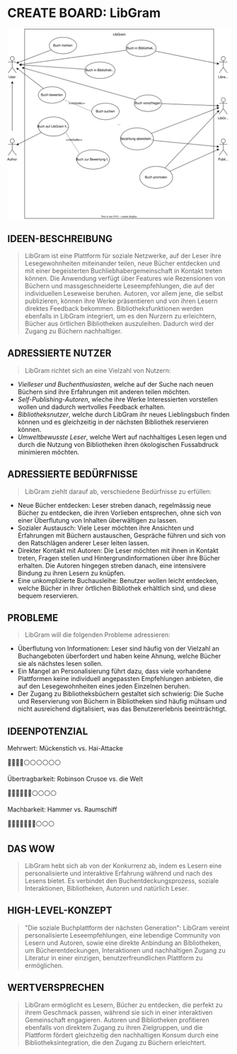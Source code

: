 #  CREATE BOARD: LibGram

![Use case diagram](figures/uc-diagram.drawio.svg)

## IDEEN-BESCHREIBUNG
> LibGram ist eine Plattform für soziale Netzwerke, auf der Leser ihre Lesegewohnheiten miteinander teilen, neue Bücher entdecken und mit einer begeisterten Buchliebhabergemeinschaft in Kontakt treten können. Die Anwendung verfügt über Features wie Rezensionen von Büchern und massgeschneiderte Leseempfehlungen, die auf der individuellen Leseweise beruhen. Autoren, vor allem jene, die selbst publizieren, können ihre Werke präsentieren und von ihren Lesern direktes Feedback bekommen. Bibliotheksfunktionen werden ebenfalls in LibGram integriert, um es den Nurzern zu erleichtern, Bücher aus örtlichen Bibliotheken auszuleihen. Dadurch wird der Zugang zu Büchern nachhaltiger.

## ADRESSIERTE NUTZER
> LibGram richtet sich an eine Vielzahl von Nutzern:
- *Vielleser und Buchenthusiasten*, welche auf der Suche nach neuen Büchern sind ihre Erfahrungen mit anderen teilen möchten.
- *Self-Publishing-Autoren*, wleche ihre Werke Interessierten vorstellen wollen und dadurch wertvolles Feedback erhalten.
- *Bibliotheksnutzer*, welche durch LibGram ihr neues Lieblingsbuch finden können und es gleichzeitig in der nächsten Bibliothek reservieren können.
- *Umweltbewusste Leser*, welche Wert auf nachhaltiges Lesen legen und durch die Nutzung von Bibliotheken ihren ökologischen Fussabdruck minimieren möchten. 

## ADRESSIERTE BEDÜRFNISSE
> LibGram ziehlt darauf ab, verschiedene Bedürfnisse zu erfüllen:
- Neue Bücher entdecken: Leser streben danach, regelmässig neue Bücher zu entdecken, die ihren Vorlieben entsprechen, ohne sich von einer Überflutung von Inhalten überwältigen zu lassen.
- Sozialer Austausch: Viele Leser möchten ihre Ansichten und Erfahrungen mit Büchern austauschen, Gespräche führen und sich von den Ratschlägen anderer Leser leiten lassen.
- Direkter Kontakt mit Autoren: Die Leser möchten mit ihnen in Kontakt treten, Fragen stellen und Hintergrundinformationen über ihre Bücher erhalten. Die Autoren hingegen streben danach, eine intensivere Bindung zu ihren Lesern zu knüpfen.
- Eine unkomplizierte Buchausleihe: Benutzer wollen leicht entdecken, welche Bücher in ihrer örtlichen Bibliothek erhältlich sind, und diese bequem reservieren.

## PROBLEME
> LibGram will die folgenden Probleme adressieren:
- Überflutung von Informationen: Leser sind häufig von der Vielzahl an Buchangeboten überfordert und haben keine Ahnung, welche Bücher sie als nächstes lesen sollen.
- Ein Mangel an Personalisierung führt dazu, dass viele vorhandene Plattformen keine individuell angepassten Empfehlungen anbieten, die auf den Lesegewohnheiten eines jeden Einzelnen beruhen.
- Der Zugang zu Bibliotheksbüchern gestaltet sich schwierig: Die Suche und Reservierung von Büchern in Bibliotheken sind häufig mühsam und nicht ausreichend digitalisiert, was das Benutzererlebnis beeinträchtigt.

## IDEENPOTENZIAL
Mehrwert: Mückenstich vs. Hai-Attacke

🔵🔵🔵🔵⚪️⚪️⚪️⚪️⚪️⚪️

Übertragbarkeit: Robinson Crusoe vs. die Welt

🔵🔵🔵🔵🔵🔵⚪️⚪️⚪️⚪️

Machbarkeit: Hammer vs. Raumschiff

🔵🔵🔵🔵🔵🔵🔵⚪️⚪️⚪️


## DAS WOW
> LibGram hebt sich ab von der Konkurrenz ab, indem es Lesern eine personalisierte und interaktive Erfahrung während und nach des Lesens bietet. Es verbindet den Buchentdeckungsprozess, soziale Interaktionen, Bibliotheken, Autoren und natürlich Leser.

## HIGH-LEVEL-KONZEPT
> "Die soziale Buchplattform der nächsten Generation": LibGram vereint personalisierte Leseempfehlungen, eine lebendige Community von Lesern und Autoren, sowie eine direkte Anbindung an Bibliotheken, um Bücherentdeckungen, Interaktionen und nachhaltigen Zugang zu Literatur in einer einzigen, benutzerfreundlichen Plattform zu ermöglichen.

## WERTVERSPRECHEN
> LibGram ermöglicht es Lesern, Bücher zu entdecken, die perfekt zu ihrem Geschmack passen, während sie sich in einer interaktiven Gemeinschaft engagieren. Autoren und Bibliotheken profitieren ebenfalls von direktem Zugang zu ihren Zielgruppen, und die Plattform fördert gleichzeitig den nachhaltigen Konsum durch eine Bibliotheksintegration, die den Zugang zu Büchern erleichtert.
